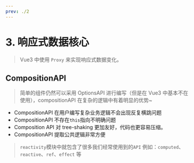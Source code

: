 ```yaml
---
prev: ./2
---
```


# 3. 响应式数据核心

> Vue3 中使用 `Proxy` 来实现响应式数据变化。

## CompositionAPI

> 简单的组件仍然可以采用 OptionsAPI 进行编写（但是在 Vue3 中基本不在使用），compositionAPI 在复杂的逻辑中有着明显的优势~

- CompositionAPI 在用户编写复杂业务逻辑不会出现反复横跳问题
- CompositionAPI 不存在`this`指向不明确问题
- Composition API 对 tree-shaking 更加友好，代码也更容易压缩。
- CompositionAPI 提取公共逻辑非常方便

> `reactivity`模块中就包含了很多我们经常使用到的`API` 例如：`computed`、`reactive`、`ref`、`effect` 等
